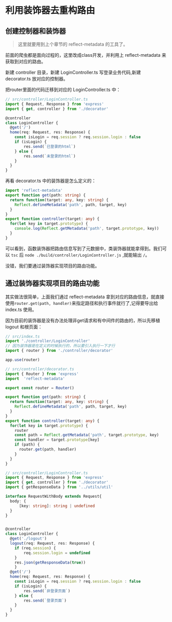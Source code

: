 # 利用装饰器去重构路由

## 创建控制器和装饰器

>这里就要用到上个章节的 reflect-metadata 的工具了。

前面的爬虫都是面向过程的，这里改成class开发，并利用上 reflect-metadata 来获取到对应的路由。

新建 controller 目录，新建 LoginController.ts 写登录业务代码,新建 decorator.ts 放对应的控制器。

把router里面的代码迁移到对应的 LoginController.ts 中：
```ts
// src/controller/LoginController.ts
import { Request, Response } from 'express'
import { get, controller } from './decorator'

@controller
class LoginController {
  @get('/')
  home(req: Request, res: Response) {
    const isLogin = req.session ? req.session.login : false
    if (isLogin) {
        res.send(`已登录的html`)
    } else {
        res.send(`未登录的html`)
    }
  }
}
```
再看 decorator.ts 中的装饰器是怎么定义的：
```ts
import 'reflect-metadata'
export function get(path: string) {
  return function(target: any, key: string) {
    Reflect.defineMetadata('path', path, target, key)
  }
}
export function controller(target: any) {
  for(let key in target.prototype) {
    console.log(Reflect.getMetadata('path', target.prototype, key))
  }
}
```
可以看到，函数装饰器把路由信息写到了元数据中，类装饰器就能拿得到。我们可以 `tsc` 后 `node ./build/controller/LoginController.js` ,就能输出 `/`。

没错，我们要通过装饰器实现项目的路由功能。

## 通过装饰器实现项目的路由功能

其实做法很简单，上面我们通过 reflect-metadata 拿到对应的路由信息，就直接使用`router.get(path, handler)`来指定路径和执行事件就行了,记得要导出给 index.ts 使用。

因为目前的装饰器是没有办法处理非get请求和有中间件的路由的，所以先移植 logout 和根页面：
```ts
// src/index.ts
import './controller/LoginController'
// 因为装饰器是在定义的时候执行的，所以要引入执行一下才行
import { router } from './controller/decorator'

app.use(router)
```
```ts
// src/controller/decorator.ts
import { Router } from 'express'
import  'reflect-metadata'

export const router = Router()

export function get(path: string) {
  return function(target: any, key: string) {
    Reflect.defineMetadata('path', path, target, key)
  }
}
export function controller(target: any) {
  for(let key in target.prototype) {
    router
    const path = Reflect.getMetadata('path', target.prototype, key)
    const handler = target.prototype[key]
    if (path) {
      router.get(path, handler)
    }
  }
}
```
```ts
// src/controller/LoginController.ts
import { Request, Response } from 'express'
import { get, controller } from './decorator'
import { getResponseData } from '../utils/util'

interface RequestWithBody extends Request{
  body: {
      [key: string]: string | undefined
  }  
}


@controller
class LoginController {
  @get('./logout')
  logout(req: Request, res: Response) {
    if (req.session) {
        req.session.login = undefined
    }
    res.json(getResponseData(true))
    }
  @get('/')
  home(req: Request, res: Response) {
    const isLogin = req.session ? req.session.login : false
    if (isLogin) {
        res.send(`非登录页面`)
    } else {
        res.send(`登录页面`)
    }
  }
}
```



